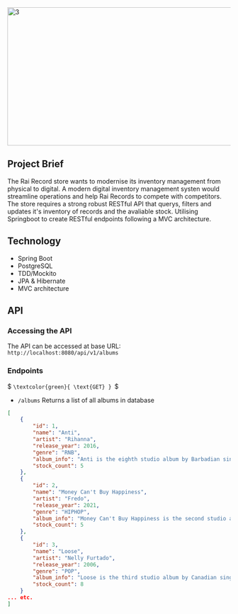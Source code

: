  <img width="820" height="312" alt="3" src="https://github.com/user-attachments/assets/555dd2cc-486a-44c2-a81e-d64acdae59e9" />
 
## Project Brief
The Rai Record store wants to modernise its inventory management from physical to digital. A modern digital inventory management systen would streamline operations and help Rai Records to compete with competitors. The store requires a strong robust RESTful API that querys, filters and updates it's inventory of records and the avaliable stock. Utilising Springboot to create RESTful endpoints following a MVC architecture.

## Technology
- Spring Boot
- PostgreSQL
- TDD/Mockito
- JPA & Hibernate
- MVC architecture

## API

### Accessing the API
The API can be accessed at base URL: `http://localhost:8080/api/v1/albums`

### Endpoints

$ `\textcolor{green}{ \text{GET} } `$
- `/albums`
Returns a list of all albums in database

```json
[
    {
        "id": 1,
        "name": "Anti",
        "artist": "Rihanna",
        "release_year": 2016,
        "genre": "RNB",
        "album_info": "Anti is the eighth studio album by Barbadian singer Rihanna. It was released on 28 January 2016 by Roc Nation and Westbury Road.",
        "stock_count": 5
    },
    {
        "id": 2,
        "name": "Money Can't Buy Happiness",
        "artist": "Fredo",
        "release_year": 2021,
        "genre": "HIPHOP",
        "album_info": "Money Can't Buy Happiness is the second studio album by British rapper Fredo, released on January 29, 2021, by Since 93, RCA, and Sony Music UK. The album includes guest appearances from Dave, Pop Smoke, Summer Walker & Young Adz.",
        "stock_count": 5
    },
    {
        "id": 3,
        "name": "Loose",
        "artist": "Nelly Furtado",
        "release_year": 2006,
        "genre": "POP",
        "album_info": "Loose is the third studio album by Canadian singer-songwriter Nelly Furtado, released on 7 June 2006, by Geffen and Mosley Music Group. Recording sessions for Loose took place from 2005 to 2006.",
        "stock_count": 8
    }
... etc.
]
```
